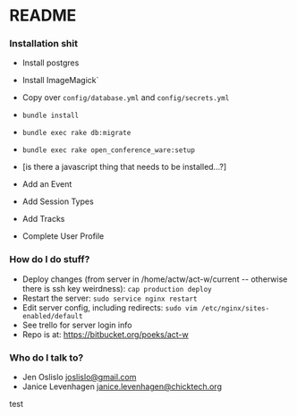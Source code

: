# README #

### Installation shit ###

* Install postgres
* Install ImageMagick`
* Copy over `config/database.yml` and `config/secrets.yml`
* `bundle install`
* `bundle exec rake db:migrate`
* `bundle exec rake open_conference_ware:setup`
* [is there a javascript thing that needs to be installed...?]

* Add an Event
* Add Session Types
* Add Tracks
* Complete User Profile

### How do I do stuff? ###

* Deploy changes (from server in /home/actw/act-w/current -- otherwise there is
  ssh key weirdness):
    `cap production deploy`
* Restart the server:
    `sudo service nginx restart`
* Edit server config, including redirects:
    `sudo vim /etc/nginx/sites-enabled/default`
* See trello for server login info
* Repo is at: https://bitbucket.org/poeks/act-w

### Who do I talk to? ###

* Jen Oslislo joslislo@gmail.com
* Janice Levenhagen janice.levenhagen@chicktech.org

test
